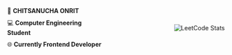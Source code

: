 <div style="display: flex; align-items: center; justify-content: space-between;">
    <div style="width: 45%;">
    <ul style="list-style: none; padding: 0; margin: 0;">
      <li style="margin-bottom: 10px;">&#128119; <strong>CHITSANUCHA ONRIT</strong></li>
      <li style="margin-bottom: 10px;">&#128187; <strong>Computer Engineering Student</strong></li>
      <li>&#127760; <strong>Currently Frontend Developer</strong></li>
    </ul>
  </div>
  <img src="https://leetcard.jacoblin.cool/BB1G1016?theme=dark&font=ABeeZee" alt="LeetCode Stats"/>
</div>
